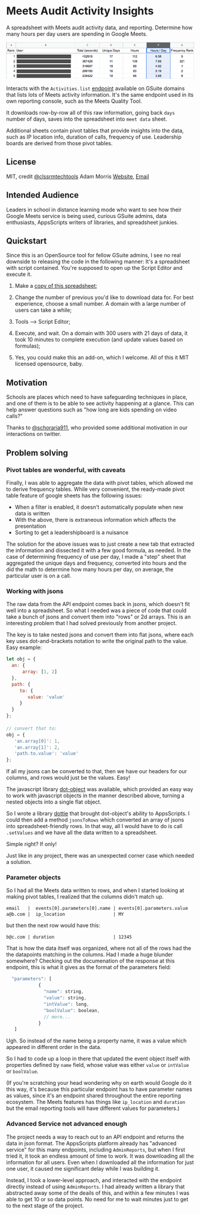 # Meets Audit Activity Insights

A spreadsheet with Meets audit activity data, and reporting. Determine how many hours per day users are spending in Google Meets.

![FrequencyLeaderboard](/frequencyleaderboard.png?raw=true "Frequency Leaderboard")

Interacts with the `Activities.list` [endpoint](https://developers.google.com/admin-sdk/reports/v1/reference/activities/list) available on GSuite domains that lists lots of Meets activity information. It's the same endpoint used in its own reporting console, such as the Meets Quality Tool.

It downloads row-by-row all of this raw information, going back `days` number of days, saves into the spreadsheet into `meet data` sheet.

Additional sheets contain pivot tables that provide insights into the data, such as IP location info, duration of calls, frequency of use. Leadership boards are derived from those pivot tables.

## License

MIT, credit [@clssrmtechtools](https://twitter.com/clssroomtechtools) Adam Morris [Website](https://classroomtechtools.com), [Email](classroomtechtools.ctt@gmail.com)

## Intended Audience

Leaders in school in distance learning mode who want to see how their Google Meets service is being used, curious GSuite admins, data enthusiasts, AppsScripts writers of libraries, and spreadsheet junkies.

## Quickstart

Since this is an OpenSource tool for fellow GSuite admins, I see no real downside to releasing the code in the following manner: It's a spreadsheet with script contained. You're supposed to open up the Script Editor and execute it.

1. Make a [copy of this spreadsheet](https://docs.google.com/spreadsheets/d/1wOrv2KxLxJwB27OL1butFn_PJPNJlG6VUXpR6bSe0kA/edit#gid=0);

2. Change the number of previous you'd like to download data for. For best experience, choose a small number. A domain with a large number of users can take a while;

3. Tools —> Script Editor;
 
4. Execute, and wait. On a domain with 300 users with 21 days of data, it took 10 minutes to complete execution (and update values based on formulas);

5. Yes, you could make this an add-on, which I welcome. All of this it MIT licensed opensource, baby.


## Motivation

Schools are places which need to have safeguarding techniques in place, and one of them is to be able to see activity happening at a glance. This can help answer questions such as "how long are kids spending on video calls?"

Thanks to [@schoraria911](https://twitter.com/schoraria911), who provided some additional motivation in our interactions on twitter.

## Problem solving

### Pivot tables are wonderful, with caveats

Finally, I was able to aggregate the data with pivot tables, which allowed me to derive frequency tables. While very convenient, the ready-made pivot table feature of google sheets has the following issues:

* When a filter is enabled, it doesn't automatically populate when new data is written
* With the above, there is extraneous information which affects the presentation
* Sorting to get a leadershipboard is a nuisance

The solution for the above issues was to just create a new tab that extracted the information and dissected it with a few good formula, as needed. In the case of determining frequency of use per day, I made a "step" sheet that aggregated the unique days and frequency, converted into hours and the did the math to determine how many hours per day, on average, the particular user is on a call.

### Working with jsons

The raw data from the API endpoint comes back in jsons, which doesn't fit well into a spreadsheet. So what I needed was a piece of code that could take a bunch of jsons and convert them into "rows" or 2d arrays. This is an interesting problem that I had solved previously from another project.

The key is to take nested jsons and convert them into flat jsons, where each key uses dot-and-brackets notation to write the original path to the value. Easy example:

```js
let obj = {
  an: {
      array: [1, 2]
  },
  path: {
     to: {
        value: 'value'
     }
  }  
};

// convert that to:
obj = {
   'an.array[0]': 1,
   'an.array[1]': 2,
   'path.to.value': 'value'
};
```

If all my jsons can be converted to that, then we have our headers for our columns, and rows would just be the values. Easy!

The javascript library [dot-object](https://www.npmjs.com/package/dot-object) was available, which provided an easy way to work with javascript objects in the manner described above, turning a nested objects into a single flat object.

So I wrote a library [dottie](https://github.com/classroomtechtools/dottie.gs) that brought dot-object's ability to AppsScripts. I could then add a method `jsonsToRows` which converted an array of jsons into spreadsheet-friendly rows. In that way, all I would have to do is call `.setValues` and we have all the data written to a spreadsheet.

Simple right? If only!

Just like in any project, there was an unexpected corner case which needed a solution.

### Parameter objects

So I had all the Meets data written to rows, and when I started looking at making pivot tables, I realized that the columns didn't match up.

```
email   |  events[0].parameters[0].name | events[0].parameters.value
a@b.com |  ip_location                  | MY
```
but then the next row would have this:
```
b@c.com | duration                      | 12345
```

That is how the data itself was organized, where not all of the rows had the the datapoints matching in the columns. Had I made a huge blunder somewhere? Checking out the documenation of the response at this endpoint, this is what it gives as the format of the parameters field:

```js
  "parameters": [
            {
              "name": string,
              "value": string,
              "intValue": long,
              "boolValue": boolean,
              // more...
            }
   ]
```

Ugh. So instead of the name being a property name, it was a value which appeared in different order in the data.

So I had to code up a loop in there that updated the event object itself with properties defined by `name` field, whose value was either `value` or `intValue` or `boolValue`.

(If you're scratching your head wondering why on earth would Google do it this way, it's because this particular endpoint has to have parameter names as values, since it's an endpoint shared throughout the entire reporting ecosystem. The Meets features has things like `ip_location` and `duration` but the email reporting tools will have different values for parameters.)

### Advanced Service not advanced enough

The project needs a way to reach out to an API endpoint and returns the data in json format. The AppsScripts platform already has "advanced service" for this many endpoints, including `AdminReports`, but when I first tried it, it took an endless amount of time to work. It was downloading all the information for all users. Even when I downloaded all the information for just one user, it caused me significant delay while I was building it.

Instead, I took a lower-level approach, and interacted with the endpoint directly instead of using `AdminReports`. I had already written a library that abstracted away some of the deails of this, and within a few minutes I was able to get 10 or so data points. No need for me to wait minutes just to get to the next stage of the project. 
